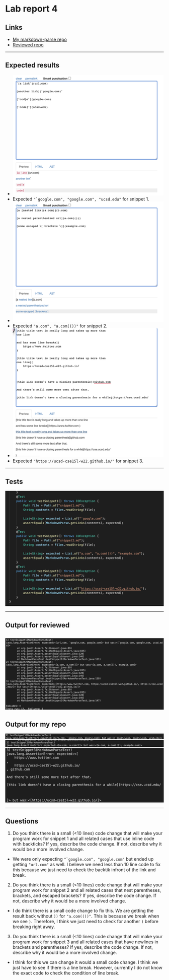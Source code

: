 # Lab report 4

## Links

* [My markdown-parse repo](https://github.com/tag717/markdown-parse)
* [Reviewed repo](https://github.com/vs2961/markdown-parse)

---
## Expected results

* ![snippet1expected](https://github.com/tag717/cse15l-lab-reports/blob/main/images4/Screen%20Shot%202022-02-25%20at%202.19.58%20PM.png?raw=true)
* Expected ```"`google.com", "google.com", "ucsd.edu"``` for snippet 1.
* ![snippet2expected](https://github.com/tag717/cse15l-lab-reports/blob/main/images4/Screen%20Shot%202022-02-25%20at%202.20.21%20PM.png?raw=true)
* Expected ```"a.com", "a.com(())"``` for snippet 2.
* ![snippet3expected](https://github.com/tag717/cse15l-lab-reports/blob/main/images4/Screen%20Shot%202022-02-25%20at%202.20.48%20PM.png?raw=true)
* Expected ```"https://ucsd-cse15l-w22.github.io/"``` for snippet 3.

---
## Tests

![tests I made](https://github.com/tag717/cse15l-lab-reports/blob/main/images4/Screen%20Shot%202022-02-25%20at%2012.47.21%20AM.png?raw=true)

---
## Output for reviewed

![image](https://github.com/tag717/cse15l-lab-reports/blob/main/images4/Screen%20Shot%202022-02-25%20at%203.48.02%20PM.png?raw=true)
---
## Output for my repo

![image](https://github.com/tag717/cse15l-lab-reports/blob/main/images4/Screen%20Shot%202022-02-25%20at%203.46.26%20PM.png?raw=true)
![image](https://github.com/tag717/cse15l-lab-reports/blob/main/images4/Screen%20Shot%202022-02-25%20at%203.45.52%20PM.png?raw=true)
![image](https://github.com/tag717/cse15l-lab-reports/blob/main/images4/Screen%20Shot%202022-02-25%20at%203.46.07%20PM.png?raw=true)

---
## Questions
1. Do you think there is a small (<10 lines) code change that will make your program work for snippet 1 and all related cases that use inline code with backticks? If yes, describe the code change. If not, describe why it would be a more involved change.
* We were only expecting ```"`google.com", "google.com"``` but ended up getting ```"url.com"``` as well. I believe we need less than 10 line code to fix this because we just need to check the backtik infront of the link and break.
2. Do you think there is a small (<10 lines) code change that will make your program work for snippet 2 and all related cases that nest parentheses, brackets, and escaped brackets? If yes, describe the code change. If not, describe why it would be a more involved change.
* I do think there is a small code change to fix this. We are getting the result back without ```))``` for ```"a.com(())"```. This is because we break when we see ```)```. 
Therefore, I think we just need to check for another ```)``` before breaking right away.
3. Do you think there is a small (<10 lines) code change that will make your program work for snippet 3 and all related cases that have newlines in brackets and parentheses? If yes, describe the code change. If not, describe why it would be a more involved change.
* I think for this we can change it would a small code change. I think we just have to see if there is a line break. However, currently I do not know the exact code to check the condition of line break.


